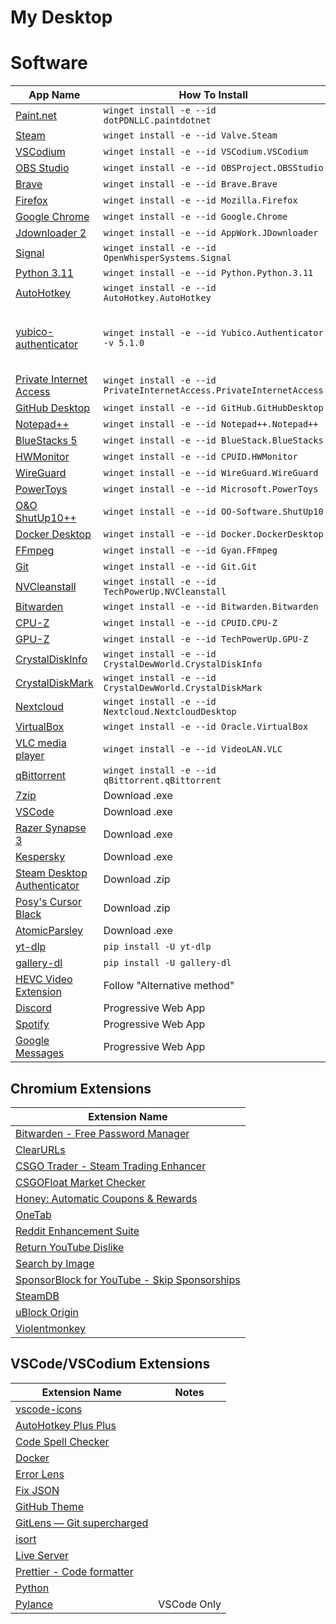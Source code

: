 # My Desktop

# Software

| App Name                                                                               | How To Install                                                       | Notes                                    |
| -------------------------------------------------------------------------------------- | -------------------------------------------------------------------- | ---------------------------------------- |
| [Paint.net](https://www.getpaint.net/)                                                 | `winget install -e --id dotPDNLLC.paintdotnet`                       |
| [Steam](https://store.steampowered.com/)                                               | `winget install -e --id Valve.Steam`                                 |
| [VSCodium](https://vscodium.com/)                                                      | `winget install -e --id VSCodium.VSCodium`                           |
| [OBS Studio](https://obsproject.com/)                                                  | `winget install -e --id OBSProject.OBSStudio`                        |
| [Brave](https://brave.com/)                                                            | `winget install -e --id Brave.Brave`                                 |
| [Firefox](https://www.mozilla.org/en-US/firefox/new/)                                  | `winget install -e --id Mozilla.Firefox`                             |
| [Google Chrome](https://www.google.com/chrome/)                                        | `winget install -e --id Google.Chrome`                               |
| [Jdownloader 2](https://jdownloader.org/jdownloader2)                                  | `winget install -e --id AppWork.JDownloader`                         |
| [Signal](https://signal.org/en/)                                                       | `winget install -e --id OpenWhisperSystems.Signal`                   |
| [Python 3.11](https://www.python.org/)                                                 | `winget install -e --id Python.Python.3.11`                          |
| [AutoHotkey](https://www.autohotkey.com/)                                              | `winget install -e --id AutoHotkey.AutoHotkey`                       |
| [yubico-authenticator](https://www.yubico.com/products/yubico-authenticator/)          | `winget install -e --id Yubico.Authenticator -v 5.1.0`               | Version 6.0.2 removed minimizing to tray |
| [Private Internet Access](https://www.privateinternetaccess.com/)                      | `winget install -e --id PrivateInternetAccess.PrivateInternetAccess` |
| [GitHub Desktop](https://desktop.github.com/)                                          | `winget install -e --id GitHub.GitHubDesktop`                        |
| [Notepad++](https://notepad-plus-plus.org/downloads/)                                  | `winget install -e --id Notepad++.Notepad++`                         |
| [BlueStacks 5](https://www.bluestacks.com/bluestacks-5.html)                           | `winget install -e --id BlueStack.BlueStacks`                        |
| [HWMonitor](https://www.cpuid.com/softwares/hwmonitor.html)                            | `winget install -e --id CPUID.HWMonitor`                             |
| [WireGuard](https://www.wireguard.com/)                                                | `winget install -e --id WireGuard.WireGuard`                         |
| [PowerToys](https://github.com/microsoft/PowerToys)                                    | `winget install -e --id Microsoft.PowerToys`                         |
| [O&O ShutUp10++](https://www.oo-software.com/en/shutup10)                              | `winget install -e --id OO-Software.ShutUp10`                        |
| [Docker Desktop](https://www.docker.com/products/docker-desktop/)                      | `winget install -e --id Docker.DockerDesktop`                        |
| [FFmpeg](https://ffmpeg.org/)                                                          | `winget install -e --id Gyan.FFmpeg`                                 |
| [Git](https://gitforwindows.org/)                                                      | `winget install -e --id Git.Git`                                     |
| [NVCleanstall](https://www.techpowerup.com/download/techpowerup-nvcleanstall/)         | `winget install -e --id TechPowerUp.NVCleanstall`                    |
| [Bitwarden](https://bitwarden.com/download/)                                           | `winget install -e --id Bitwarden.Bitwarden`                         |
| [CPU-Z](https://www.cpuid.com/softwares/cpu-z.html)                                    | `winget install -e --id CPUID.CPU-Z`                                 |
| [GPU-Z](https://www.techpowerup.com/gpuz/)                                             | `winget install -e --id TechPowerUp.GPU-Z`                           |
| [CrystalDiskInfo](https://crystalmark.info/en/software/crystaldiskinfo)                | `winget install -e --id CrystalDewWorld.CrystalDiskInfo`             |
| [CrystalDiskMark](https://crystalmark.info/en/software/crystaldiskmark/)               | `winget install -e --id CrystalDewWorld.CrystalDiskMark`             |
| [Nextcloud](https://nextcloud.com/)                                                    | `winget install -e --id Nextcloud.NextcloudDesktop`                  |
| [VirtualBox](https://www.virtualbox.org/)                                              | `winget install -e --id Oracle.VirtualBox`                           |
| [VLC media player](https://www.videolan.org/vlc/)                                      | `winget install -e --id VideoLAN.VLC`                                |
| [qBittorrent](https://www.qbittorrent.org/)                                            | `winget install -e --id qBittorrent.qBittorrent`                     |
| [7zip](https://www.7-zip.org/)                                                         | Download .exe                                                        |
| [VSCode](https://code.visualstudio.com/)                                               | Download .exe                                                        |
| [Razer Synapse 3](https://www.razer.com/eu-en/synapse-3)                               | Download .exe                                                        |
| [Kespersky](https://usa.kaspersky.com/)                                                | Download .exe                                                        |
| [Steam Desktop Authenticator](https://github.com/Jessecar96/SteamDesktopAuthenticator) | Download .zip                                                        |
| [Posy's Cursor Black](http://www.michieldb.nl/other/cursors/)                          | Download .zip                                                        |
| [AtomicParsley](https://atomicparsley.sourceforge.net/)                                | Download .exe                                                        |
| [yt-dlp](https://github.com/yt-dlp/yt-dlp)                                             | `pip install -U yt-dlp`                                              |
| [gallery-dl](https://github.com/mikf/gallery-dl)                                       | `pip install -U gallery-dl`                                          |
| [HEVC Video Extension](https://www.codecguide.com/media_foundation_codecs.htm)         | Follow "Alternative method"                                          |
| [Discord](https://discord.com/app)                                                     | Progressive Web App                                                  |
| [Spotify](https://open.spotify.com/)                                                   | Progressive Web App                                                  |
| [Google Messages](https://messages.google.com/)                                        | Progressive Web App                                                  |

## Chromium Extensions

| Extension Name                                                                                                                                            |
| --------------------------------------------------------------------------------------------------------------------------------------------------------- |
| [Bitwarden - Free Password Manager](https://chrome.google.com/webstore/detail/bitwarden-free-password-m/nngceckbapebfimnlniiiahkandclblb?hl=en)           |
| [ClearURLs](https://chrome.google.com/webstore/detail/clearurls/lckanjgmijmafbedllaakclkaicjfmnk?hl=en)                                                   |
| [CSGO Trader - Steam Trading Enhancer](https://chrome.google.com/webstore/detail/csgo-trader-steam-trading/kaibcgikagnkfgjnibflebpldakfhfih?hl=en)        |
| [CSGOFloat Market Checker](https://chrome.google.com/webstore/detail/csgofloat-market-checker/jjicbefpemnphinccgikpdaagjebbnhg?hl=en)                     |
| [Honey: Automatic Coupons & Rewards](https://chrome.google.com/webstore/detail/honey-automatic-coupons-r/bmnlcjabgnpnenekpadlanbbkooimhnj?hl=en)          |
| [OneTab](https://chrome.google.com/webstore/detail/onetab/chphlpgkkbolifaimnlloiipkdnihall?hl=en)                                                         |
| [Reddit Enhancement Suite](https://chrome.google.com/webstore/detail/reddit-enhancement-suite/kbmfpngjjgdllneeigpgjifpgocmfgmb?hl=en)                     |
| [Return YouTube Dislike](https://chrome.google.com/webstore/detail/return-youtube-dislike/gebbhagfogifgggkldgodflihgfeippi?hl=en)                         |
| [Search by Image](https://chrome.google.com/webstore/detail/search-by-image/cnojnbdhbhnkbcieeekonklommdnndci?hl=en)                                       |
| [SponsorBlock for YouTube - Skip Sponsorships](https://chrome.google.com/webstore/detail/sponsorblock-for-youtube/mnjggcdmjocbbbhaepdhchncahnbgone?hl=en) |
| [SteamDB](https://chrome.google.com/webstore/detail/steamdb/kdbmhfkmnlmbkgbabkdealhhbfhlmmon?hl=en)                                                       |
| [uBlock Origin](https://chrome.google.com/webstore/detail/ublock-origin/cjpalhdlnbpafiamejdnhcphjbkeiagm?hl=en)                                           |
| [Violentmonkey](https://chrome.google.com/webstore/detail/violentmonkey/jinjaccalgkegednnccohejagnlnfdag?hl=en)                                           |

## VSCode/VSCodium Extensions

| Extension Name                                                                                                      | Notes       |
| ------------------------------------------------------------------------------------------------------------------- | ----------- |
| [vscode-icons](https://marketplace.visualstudio.com/items?itemName=vscode-icons-team.vscode-icons)                  |             |
| [AutoHotkey Plus Plus](https://marketplace.visualstudio.com/items?itemName=mark-wiemer.vscode-autohotkey-plus-plus) |             |
| [Code Spell Checker](https://marketplace.visualstudio.com/items?itemName=streetsidesoftware.code-spell-checker)     |             |
| [Docker](https://marketplace.visualstudio.com/items?itemName=ms-azuretools.vscode-docker)                           |             |
| [Error Lens](https://marketplace.visualstudio.com/items?itemName=usernamehw.errorlens)                              |             |
| [Fix JSON](https://marketplace.visualstudio.com/items?itemName=oliversturm.fix-json)                                |             |
| [GitHub Theme](https://marketplace.visualstudio.com/items?itemName=GitHub.github-vscode-theme)                      |             |
| [GitLens — Git supercharged](https://marketplace.visualstudio.com/items?itemName=eamodio.gitlens)                   |             |
| [isort](https://marketplace.visualstudio.com/items?itemName=ms-python.isort)                                        |             |
| [Live Server](https://marketplace.visualstudio.com/items?itemName=ritwickdey.LiveServer)                            |             |
| [Prettier - Code formatter](https://marketplace.visualstudio.com/items?itemName=esbenp.prettier-vscode)             |             |
| [Python](https://marketplace.visualstudio.com/items?itemName=ms-python.python)                                      |             |
| [Pylance ](https://marketplace.visualstudio.com/items?itemName=ms-python.vscode-pylance)                            | VSCode Only |
